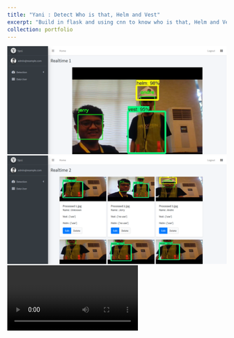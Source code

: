 ```yaml
---
title: "Yani : Detect Who is that, Helm and Vest"
excerpt: "Build in flask and using cnn to know who is that, Helm and Vest<br/>"
collection: portfolio
---
```



<img src='/images/yani.png'>
<img src='/images/yani1.png'>
<video controls autoplay>
    <source src="/images/dummy.mp4" type="video/mp4">
</video> 
